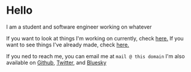 # Hello 
I am a student and software engineer working on whatever

If you want to look at things I'm working on currently, check [here.](/now)
If you want to see things I've already made, check [here.](/projects)

If you ned to reach me, you can email me at `mail @ this domain`
I'm also available on [Github](https://github.com/typicel), [Twitter](https://twitter.com/endatronix), and [Bluesky](https://bsky.app/profile/enzo.social)